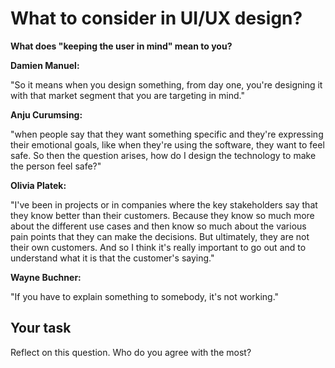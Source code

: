 # What to consider in UI/UX design?

**What does "keeping the user in mind" mean to you?**

**Damien Manuel:**

"So it means when you design something, from day one, you're designing it with that market segment that you are targeting in mind."

**Anju Curumsing:**

"when people say that they want something specific and they're expressing their emotional goals, like when they're using the software, they want to feel safe. So then the question arises, how do I design the technology to make the person feel safe?"

**Olivia Platek:**

"I've been in projects or in companies where the key stakeholders say that they know better than their customers. Because they know so much more about the different use cases and then know so much about the various pain points that they can make the decisions. But ultimately, they are not their own customers. And so I think it's really important to go out and to understand what it is that the customer's saying."

**Wayne Buchner:**

"If you have to explain something to somebody, it's not working."

## Your task
Reflect on this question. Who do you agree with the most?